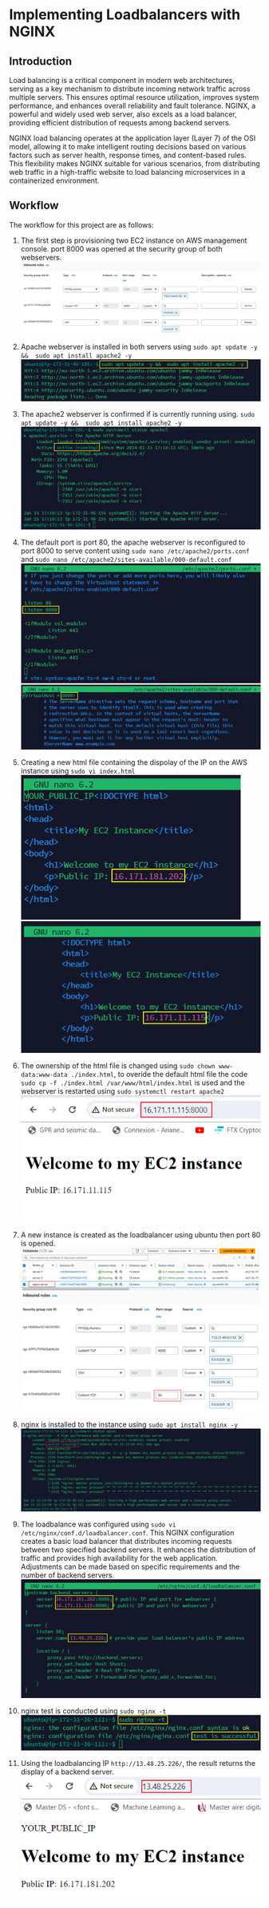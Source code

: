# Implementing Loadbalancers with NGINX

## Introduction

Load balancing is a critical component in modern web architectures, serving as a key mechanism to distribute incoming network traffic across multiple servers. This ensures optimal resource utilization, improves system performance, and enhances overall reliability and fault tolerance. NGINX, a powerful and widely used web server, also excels as a load balancer, providing efficient distribution of requests among backend servers.

NGINX load balancing operates at the application layer (Layer 7) of the OSI model, allowing it to make intelligent routing decisions based on various factors such as server health, response times, and content-based rules. This flexibility makes NGINX suitable for various scenarios, from distributing web traffic in a high-traffic website to load balancing microservices in a containerized environment.

## Workflow

The workflow for this project are as follows:

1. The first step is provisioning two EC2 instance on AWS management console. port 8000 was opened at the security group of both webservers.
![](./img/Open-port-8000.png)

2. Apache webserver is installed in both servers using `sudo apt update -y &&  sudo apt install apache2 -y`
![](./img/install%20apache2.png)

3. The apache2 webserver is confirmed if is currently running using. `sudo apt update -y &&  sudo apt install apache2 -y`
![](./img/apache2%20status.png)

4. The default port is port 80, the apache webserver is reconfigured to port 8000 to serve content using `sudo nano /etc/apache2/ports.conf` and `sudo nano /etc/apache2/sites-available/000-default.conf`
![](./img/reconfigure%20apache%20to%20lsiten%20to%20port%208000.png)
![](./img/reconfigure%20apache%20to%20lsiten%20to%20port%208000-2.png)

4. Creating a new html file containing the dispolay of the IP on the AWS instance using `sudo vi index.html`
![](./img/index%20file.png)
![](./img/index%20file-2.png)

6. The ownership of the html file is changed using `sudo chown www-data:www-data ./index.html`, to overide the default html file the code `sudo cp -f ./index.html /var/www/html/index.html` is used and the webserver is restarted using `sudo systemctl restart apache2`
![](./img/IP_WEB.png)

5. A new instance is created as the loadbalancer using ubuntu then port 80 is opened.
![](./img/nginx%20server.png)
![](./img/port%2080.png)

6. nginx is installed to the instance using `sudo apt install nginx -y`
![](./img/nginx%20active.png)

7. The loadbalance was configured using `sudo vi /etc/nginx/conf.d/loadbalancer.conf`. This NGINX configuration creates a basic load balancer that distributes incoming requests between two specified backend servers. It enhances the distribution of traffic and provides high availability for the web application. Adjustments can be made based on specific requirements and the number of backend servers.
![](./img/loadbalance%20config.png)

8. nginx test is conducted using `sudo nginx -t`
![](./img/nginx%20test.png)

9. Using the loadbalancing IP `http://13.48.25.226/`, the result returns the display of a backend server.
![](./img/loadbalancer%20IP%20display%20of%20backend.png)





